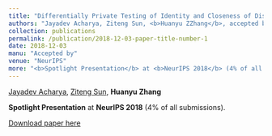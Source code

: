 ```yaml
---
title: "Differentially Private Testing of Identity and Closeness of Discrete Distributions"
authors: "Jayadev Acharya, Ziteng Sun, <b>Huanyu ZZhang</b>, accepted by <b>NeurIPS, 2018</b>"
collection: publications
permalink: /publication/2018-12-03-paper-title-number-1
date: 2018-12-03
manu: "Accepted by"
venue: "NeurIPS"
more: "<b>Spotlight Presentation</b> at <b>NeurIPS 2018</b> (4% of all submissions)."
---
```



[Jayadev Acharya](https://people.ece.cornell.edu/acharya/), [Ziteng Sun](http://www.zitengsun.com/), **Huanyu Zhang**

**Spotlight Presentation** at **NeurIPS 2018** (4% of all submissions).

[Download paper here](https://papers.nips.cc/paper/7920-differentially-private-testing-of-identity-and-closeness-of-discrete-distributions.pdf)

